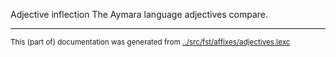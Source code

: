 Adjective inflection
The Aymara language adjectives compare.



* * *
<small>This (part of) documentation was generated from [../src/fst/affixes/adjectives.lexc](http://github.com/giellalt/lang-aym/blob/main/../src/fst/affixes/adjectives.lexc)</small>